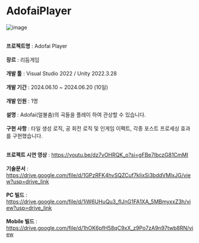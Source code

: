 # AdofaiPlayer
![image](https://github.com/user-attachments/assets/cdcfbd9b-5181-4bd9-83f9-ea254a9989ef)

<br> <b>프로젝트명</b> : Adofai Player </br>
<br> <b>장르</b> : 리듬게임 </br>
<br> <b>개발 툴</b> : Visual Studio 2022 / Unity 2022.3.28  </br>
<br> <b>개발 기간</b> : 2024.06.10 ~ 2024.06.20 (10일)  </br>
<br> <b>개발 인원</b> : 1명 </br>
<br> <b>설명</b> : Adofai(얼불춤)의 곡들을 플레이 하여 관상할 수 있습니다. </br> 
<br> <b>구현 사항</b> : 타일 생성 로직, 공 회전 로직 및 인게임 이펙트, 각종 포스트 프로세싱 효과를 구현했습니다. </br>

<br> <b>프로젝트 시연 영상</b> : https://youtu.be/dz7vOHRQK_o?si=gFBe7IbczG81CmMI </br>
<br> <b>기술문서</b> : https://drive.google.com/file/d/1GPzRFK4hvSQZCuf7kIixSi3bddVMIxJG/view?usp=drive_link </br>
<br> <b>PC 빌드</b> : https://drive.google.com/file/d/1iW6UHuQu3_fIJnG1FA1XA_5MBmyxxZ3h/view?usp=drive_link </br>
<br> <b>Mobile 빌드</b> : https://drive.google.com/file/d/1hOK6pfH58qC9xX_z9Po7zA9n97twb8RN/view </br>
